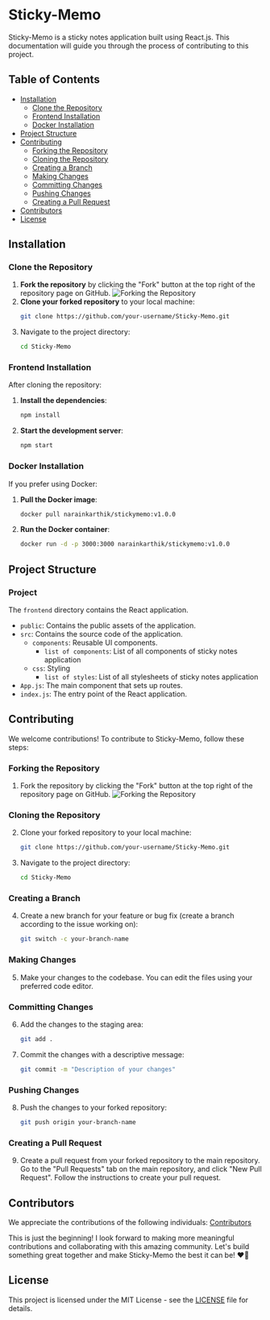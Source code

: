 # Sticky-Memo

Sticky-Memo is a sticky notes application built using React.js. This documentation will guide you through the process of contributing to this project.

## Table of Contents
- [Installation](#installation)
  - [Clone the Repository](#clone-the-repository)
  - [Frontend Installation](#frontend-installation)
  - [Docker Installation](#docker-installation)
- [Project Structure](#project-structure)
- [Contributing](#contributing)
  - [Forking the Repository](#forking-the-repository)
  - [Cloning the Repository](#cloning-the-repository)
  - [Creating a Branch](#creating-a-branch)
  - [Making Changes](#making-changes)
  - [Committing Changes](#committing-changes)
  - [Pushing Changes](#pushing-changes)
  - [Creating a Pull Request](#creating-a-pull-request)
- [Contributors](#contributors)
- [License](#license)

## Installation

### Clone the Repository

1. **Fork the repository** by clicking the "Fork" button at the top right of the repository page on GitHub.
   ![Forking the Repository](https://user-images.githubusercontent.com/github-fork-button.png)
2. **Clone your forked repository** to your local machine:
    ```sh
    git clone https://github.com/your-username/Sticky-Memo.git
    ```
3. Navigate to the project directory:
    ```sh
    cd Sticky-Memo
    ```

### Frontend Installation

After cloning the repository:

1. **Install the dependencies**:
    ```sh
    npm install
    ```
2. **Start the development server**:
    ```sh
    npm start
    ```

### Docker Installation

If you prefer using Docker:

1. **Pull the Docker image**:
    ```sh
    docker pull narainkarthik/stickymemo:v1.0.0
    ```
2. **Run the Docker container**:
    ```sh
    docker run -d -p 3000:3000 narainkarthik/stickymemo:v1.0.0
    ```

## Project Structure

### Project

The `frontend` directory contains the React application.

- `public`: Contains the public assets of the application.
- `src`: Contains the source code of the application.
  - `components`: Reusable UI components.
    - `list of components`: List of all components of sticky notes application
  - `css`: Styling
    - `list of styles`: List of all stylesheets of sticky notes application   
- `App.js`: The main component that sets up routes.
- `index.js`: The entry point of the React application.

## Contributing

We welcome contributions! To contribute to Sticky-Memo, follow these steps:

### Forking the Repository

1. Fork the repository by clicking the "Fork" button at the top right of the repository page on GitHub.
   ![Forking the Repository](https://user-images.githubusercontent.com/github-fork-button.png)

### Cloning the Repository

2. Clone your forked repository to your local machine:
    ```sh
    git clone https://github.com/your-username/Sticky-Memo.git
    ```
3. Navigate to the project directory:
    ```sh
    cd Sticky-Memo
    ```

### Creating a Branch

4. Create a new branch for your feature or bug fix (create a branch according to the issue working on):
    ```sh
    git switch -c your-branch-name
    ```

### Making Changes

5. Make your changes to the codebase. You can edit the files using your preferred code editor.

### Committing Changes

6. Add the changes to the staging area:
    ```sh
    git add .
    ```
7. Commit the changes with a descriptive message:
    ```sh
    git commit -m "Description of your changes"
    ```

### Pushing Changes

8. Push the changes to your forked repository:
    ```sh
    git push origin your-branch-name
    ```

### Creating a Pull Request

9. Create a pull request from your forked repository to the main repository. Go to the "Pull Requests" tab on the main repository, and click "New Pull Request". Follow the instructions to create your pull request.

## Contributors

We appreciate the contributions of the following individuals: [Contributors](https://github.com/narainkarthikv/Sticky-Memo/blob/main/Contributors.md)

This is just the beginning! I look forward to making more meaningful contributions and collaborating with this amazing community. Let's build something great together and make Sticky-Memo the best it can be! ❤️🤝

## License

This project is licensed under the MIT License - see the [LICENSE](https://github.com/narainkarthikv/Sticky-Memo/blob/main/MIT-LICENSE.txt) file for details.
